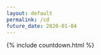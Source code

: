 ```yaml
---
layout: default
permalink: /cd
future_date: 2020-01-04
---
```

<div id="countdown">
{% include countdown.html %}
</div>
